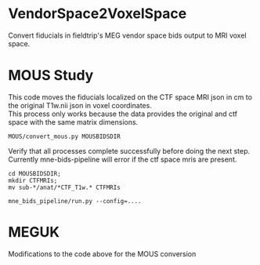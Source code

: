 # VendorSpace2VoxelSpace
Convert fiducials in fieldtrip's MEG vendor space bids output to MRI voxel space.


# MOUS Study
This code moves the fiducials localized on the CTF space MRI json in cm to the original T1w.nii json in voxel coordinates.  
This process only works because the data provides the original and ctf space with the same matrix dimensions.

```
MOUS/convert_mous.py MOUSBIDSDIR
```
Verify that all processes complete successfully before doing the next step. <br>
Currently mne-bids-pipeline will error if the ctf space mris are present. <br>

```
cd MOUSBIDSDIR; 
mkdir CTFMRIs;
mv sub-*/anat/*CTF_T1w.* CTFMRIs

mne_bids_pipeline/run.py --config=....
```
# MEGUK
Modifications to the code above for the MOUS conversion

